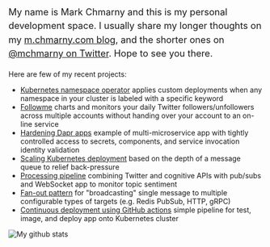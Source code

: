 <p style="font-size: 1.30em; line-height: 150%;">My name is Mark Chmarny and this is my personal development space. I usually share my longer thoughts on my <a href="https://blog.chmarny.com">m.chmarny.com blog</a>, and the shorter ones on <a href="https://twitter.com/mchmarny">@mchmarny on Twitter</a>. Hope to see you there.</p>

Here are few of my recent projects:

* [Kubernetes namespace operator](https://github.com/mchmarny/ns-label-operator/tree/main/chart) applies custom deployments when any namespace in your cluster is labeled with a specific keyword
* [Followme](https://github.com/mchmarny/followme) charts and monitors your daily Twitter followers/unfollowers across multiple accounts without handing over your account to an on-line service
* [Hardening Dapr apps](https://github.com/mchmarny/dapr-demos/tree/master/hardened) example of multi-microservice app with tightly controlled access to secrets, components, and service invocation identity validation
* [Scaling Kubernetes deployment](https://github.com/mchmarny/dapr-demos/tree/master/autoscaling-on-queue#autoscaling-dapr-service-based-on-queue-depth) based on the depth of a message queue to relief back-pressure
* [Processing pipeline](https://github.com/mchmarny/dapr-demos/tree/fanout-eventhubs/pipeline) combining Twitter and cognitive APIs with pub/subs and WebSocket app to monitor topic sentiment
* [Fan-out pattern](https://github.com/mchmarny/dapr-demos/tree/master/fan-out#fan-out-demo) for "broadcasting" single message to multiple configurable types of targets (e.g. Redis PubSub, HTTP, gRPC)
* [Continuous deployment using GitHub actions](https://github.com/mchmarny/git-ops) simple pipeline for test, image, and deploy app onto Kubernetes cluster

![My github stats](https://github-readme-stats.vercel.app/api?username=mchmarny&show_icons=true)
